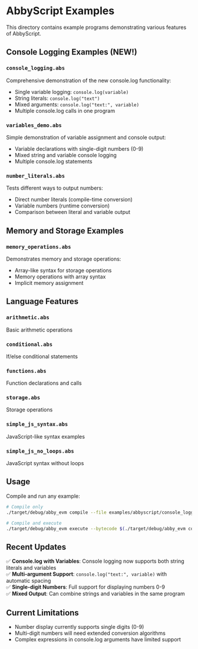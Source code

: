 # AbbyScript Examples

This directory contains example programs demonstrating various features of AbbyScript.

## Console Logging Examples (NEW!)

### `console_logging.abs` 
Comprehensive demonstration of the new console.log functionality:
- Single variable logging: `console.log(variable)`
- String literals: `console.log("text")`  
- Mixed arguments: `console.log("text:", variable)`
- Multiple console.log calls in one program

### `variables_demo.abs`
Simple demonstration of variable assignment and console output:
- Variable declarations with single-digit numbers (0-9)
- Mixed string and variable console logging
- Multiple console.log statements

### `number_literals.abs` 
Tests different ways to output numbers:
- Direct number literals (compile-time conversion)
- Variable numbers (runtime conversion)
- Comparison between literal and variable output

## Memory and Storage Examples

### `memory_operations.abs`
Demonstrates memory and storage operations:
- Array-like syntax for storage operations
- Memory operations with array syntax
- Implicit memory assignment

## Language Features

### `arithmetic.abs`
Basic arithmetic operations

### `conditional.abs` 
If/else conditional statements

### `functions.abs`
Function declarations and calls

### `storage.abs`
Storage operations

### `simple_js_syntax.abs`
JavaScript-like syntax examples

### `simple_js_no_loops.abs`
JavaScript syntax without loops

## Usage

Compile and run any example:

```bash
# Compile only
./target/debug/abby_evm compile --file examples/abbyscript/console_logging.abs

# Compile and execute
./target/debug/abby_evm execute --bytecode $(./target/debug/abby_evm compile --file examples/abbyscript/variables_demo.abs 2>/dev/null | grep 'Bytecode:' | cut -d' ' -f2)
```

## Recent Updates

✅ **Console.log with Variables**: Console logging now supports both string literals and variables  
✅ **Multi-argument Support**: `console.log("text:", variable)` with automatic spacing  
✅ **Single-digit Numbers**: Full support for displaying numbers 0-9  
✅ **Mixed Output**: Can combine strings and variables in the same program  

## Current Limitations

- Number display currently supports single digits (0-9) 
- Multi-digit numbers will need extended conversion algorithms
- Complex expressions in console.log arguments have limited support

